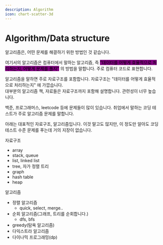 ```yaml
---
description: Algorithm
icon: chart-scatter-3d
---
```


# Algorithm/Data structure

알고리즘은, 어떤 문제를 해결하기 위한 방법인 것 같습니다.

여기서의 알고리즘은 컴퓨터에서 말하는 알고리즘, 즉 <mark style="background-color:purple;">"데이터를 어떻게 효율적으로 처리하는지, 어떻게 문제를 풀지"</mark> 의 방법을 말합니다. 주로 컴퓨터 코드로 표현합니다.

알고리즘을 말하면 주로 자료구조를 포함합니다. 자료구조는 "데이터를 어떻게 효율적으로 처리하는지" 에 가깝습니다.\
대부분의 알고리즘 책, 자료들은 자료구조까지 포함해 설명합니다. 관련성이 너무 높습니다.

백준, 프로그래머스, leetcode 등에 문제들이 많이 있습니다. 취업에서 말하는 코딩 테스트가 주로 알고리즘 문제를 말합니다.

아래는 대표적인 자료구조, 알고리즘입니다. 이것 말고도 많지만, 이 정도만 알아도 코딩 테스트 수준 문제를 푸는데 거의 지장이 없습니다.

자료구조

* array
* stack, queue
* list, linked list
* tree, 자가 정렬 트리
* graph
* hash table
* heap

알고리즘

* 정렬 알고리즘
  * quick, select, merge..
* 순회 알고리즘(그래프, 트리를 순회합니다.)
  * dfs, bfs
* greedy(탐욕 알고리즘)
* 다익스트라 알고리즘
* 다이나믹 프로그래밍(dp)
